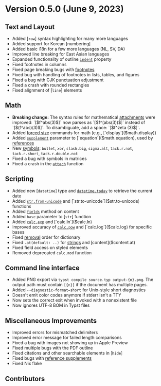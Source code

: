 
# Version 0.5.0 (June 9, 2023)

## Text and Layout
- Added [`raw`] syntax highlighting for many more languages
- Added support for Korean [numbering]
- Added basic i18n for a few more languages (NL, SV, DA)
- Improved line breaking for East Asian languages
- Expanded functionality of outline [`indent`]($outline.indent) property
- Fixed footnotes in columns
- Fixed page breaking bugs with [footnotes]($footnote)
- Fixed bug with handling of footnotes in lists, tables, and figures
- Fixed a bug with CJK punctuation adjustment
- Fixed a crash with rounded rectangles
- Fixed alignment of [`line`] elements

## Math
- **Breaking change:** The syntax rules for mathematical
  [attachments]($math.attach) were improved: `[$f^abs(3)$]` now parses as
  `[$f^(abs(3))$]` instead of `[$(f^abs)(3)$]`. To disambiguate, add a space:
  `[$f^zeta (3)$]`.
- Added [forced size]($category/math/sizes) commands for math (e.g.,
  [`display`]($math.display))
- Added [`supplement`]($math.equation.supplement) parameter to
  [`equation`]($math.equation), used by [references]($ref)
- New [symbols]($category/symbols/sym): `bullet`, `xor`, `slash.big`,
  `sigma.alt`, `tack.r.not`, `tack.r.short`, `tack.r.double.not`
- Fixed a bug with symbols in matrices
- Fixed a crash in the [`attach`]($math.attach) function

## Scripting
- Added new [`datetime`] type and [`datetime.today`]($datetime.today) to
  retrieve the current date
- Added [`str.from-unicode`]($str.from-unicode) and
  [`str.to-unicode`]($str.to-unicode) functions
- Added [`fields`]($content.fields) method on content
- Added `base` parameter to [`str`] function
- Added [`calc.exp`]($calc.exp) and [`calc.ln`]($calc.ln)
- Improved accuracy of [`calc.pow`]($calc.pow) and [`calc.log`]($calc.log) for
  specific bases
- Fixed [removal]($dictionary.remove) order for dictionary
- Fixed `.at(default: ..)` for [strings]($str.at) and [content]($content.at)
- Fixed field access on styled elements
- Removed deprecated `calc.mod` function

## Command line interface
- Added PNG export via `typst compile source.typ output-{n}.png`. The output
  path must contain `[{n}]` if the document has multiple pages.
- Added `--diagnostic-format=short` for Unix-style short diagnostics
- Doesn't emit color codes anymore if stderr isn't a TTY
- Now sets the correct exit when invoked with a nonexistent file
- Now ignores UTF-8 BOM in Typst files

## Miscellaneous Improvements
- Improved errors for mismatched delimiters
- Improved error message for failed length comparisons
- Fixed a bug with images not showing up in Apple Preview
- Fixed multiple bugs with the PDF outline
- Fixed citations and other searchable elements in [`hide`]
- Fixed bugs with [reference supplements]($ref.supplement)
- Fixed Nix flake

## Contributors
<contributors from="v0.4.0" to="v0.5.0" />